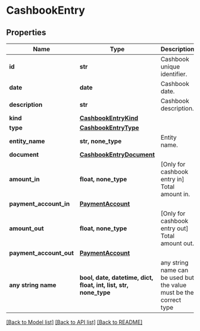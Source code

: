 # CashbookEntry


## Properties
Name | Type | Description | Notes
------------ | ------------- | ------------- | -------------
**id** | **str** | Cashbook unique identifier. | 
**date** | **date** | Cashbook date. | 
**description** | **str** | Cashbook description. | 
**kind** | [**CashbookEntryKind**](CashbookEntryKind.md) |  | 
**type** | [**CashbookEntryType**](CashbookEntryType.md) |  | [optional] 
**entity_name** | **str, none_type** | Entity name. | [optional] 
**document** | [**CashbookEntryDocument**](CashbookEntryDocument.md) |  | [optional] 
**amount_in** | **float, none_type** | [Only for cashbook entry in] Total amount in. | [optional] 
**payment_account_in** | [**PaymentAccount**](PaymentAccount.md) |  | [optional] 
**amount_out** | **float, none_type** | [Only for cashbook entry out] Total amount out. | [optional] 
**payment_account_out** | [**PaymentAccount**](PaymentAccount.md) |  | [optional] 
**any string name** | **bool, date, datetime, dict, float, int, list, str, none_type** | any string name can be used but the value must be the correct type | [optional]

[[Back to Model list]](../README.md#documentation-for-models) [[Back to API list]](../README.md#documentation-for-api-endpoints) [[Back to README]](../README.md)


